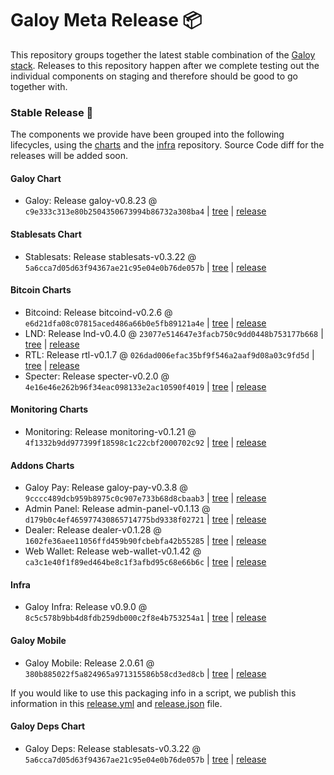 # Galoy Meta Release 📦

This repository groups together the latest stable combination of the [Galoy stack](https://github.com/GaloyMoney/awesome-galoy#tech-components). 
Releases to this repository happen after we complete testing out the individual components on staging and therefore should be good to go together with.

### Stable Release 🎉

The components we provide have been grouped into the following lifecycles, using the [charts](https://github.com/GaloyMoney/charts) and the [infra](https://github.com/GaloyMoney/galoy-infra) repository. 
Source Code diff for the releases will be added soon.

#### Galoy Chart
- Galoy: Release galoy-v0.8.23 @ `c9e333c313e80b2504350673994b86732a308ba4` | [tree](https://github.com/GaloyMoney/charts/tree/c9e333c313e80b2504350673994b86732a308ba4/charts/galoy) | [release](https://github.com/GaloyMoney/charts/releases/tag/galoy-v0.8.23)

#### Stablesats Chart
- Stablesats: Release stablesats-v0.3.22 @ `5a6cca7d05d63f94367ae21c95e04e0b76de057b` | [tree](https://github.com/GaloyMoney/charts/tree/5a6cca7d05d63f94367ae21c95e04e0b76de057b/charts/stablesats) | [release](https://github.com/GaloyMoney/charts/releases/tag/stablesats-v0.3.22)

#### Bitcoin Charts
- Bitcoind: Release bitcoind-v0.2.6 @ `e6d21dfa08c07815aced486a66b0e5fb89121a4e` | [tree](https://github.com/GaloyMoney/charts/tree/e6d21dfa08c07815aced486a66b0e5fb89121a4e/charts/bitcoind) | [release](https://github.com/GaloyMoney/charts/releases/tag/bitcoind-v0.2.6)
- LND: Release lnd-v0.4.0 @ `23077e514647e3facb750c9dd0448b753177b668` | [tree](https://github.com/GaloyMoney/charts/tree/23077e514647e3facb750c9dd0448b753177b668/charts/lnd) | [release](https://github.com/GaloyMoney/charts/releases/tag/lnd-v0.4.0)
- RTL: Release rtl-v0.1.7 @ `026dad006efac35bf9f546a2aaf9d08a03c9fd5d` | [tree](https://github.com/GaloyMoney/charts/tree/026dad006efac35bf9f546a2aaf9d08a03c9fd5d/charts/rtl) | [release](https://github.com/GaloyMoney/charts/releases/tag/rtl-v0.1.7)
- Specter: Release specter-v0.2.0 @ `4e16e46e262b96f34eac098133e2ac10590f4019` | [tree](https://github.com/GaloyMoney/charts/tree/4e16e46e262b96f34eac098133e2ac10590f4019/charts/specter) | [release](https://github.com/GaloyMoney/charts/releases/tag/specter-v0.2.0)

#### Monitoring Charts
- Monitoring: Release monitoring-v0.1.21 @ `4f1332b9dd977399f18598c1c22cbf2000702c92` | [tree](https://github.com/GaloyMoney/charts/tree/4f1332b9dd977399f18598c1c22cbf2000702c92/charts/monitoring) | [release](https://github.com/GaloyMoney/charts/releases/tag/monitoring-v0.1.21)

#### Addons Charts
- Galoy Pay: Release galoy-pay-v0.3.8 @ `9cccc489dcb959b8975c0c907e733b68d8cbaab3` | [tree](https://github.com/GaloyMoney/charts/tree/9cccc489dcb959b8975c0c907e733b68d8cbaab3/charts/galoy-pay) | [release](https://github.com/GaloyMoney/charts/releases/tag/galoy-pay-v0.3.8)
- Admin Panel: Release admin-panel-v0.1.13 @ `d179b0c4ef465977430865714775bd9338f02721` | [tree](https://github.com/GaloyMoney/charts/tree/d179b0c4ef465977430865714775bd9338f02721/charts/admin-panel) | [release](https://github.com/GaloyMoney/charts/releases/tag/admin-panel-v0.1.13)
- Dealer: Release dealer-v0.1.28 @ `1602fe36aee11056ffd459b90fcbebfa42b55285` | [tree](https://github.com/GaloyMoney/charts/tree/1602fe36aee11056ffd459b90fcbebfa42b55285/charts/dealer) | [release](https://github.com/GaloyMoney/charts/releases/tag/dealer-v0.1.28)
- Web Wallet: Release web-wallet-v0.1.42 @ `ca3c1e40f1f89ed464be8c1f3afbd95c68e66b6c` | [tree](https://github.com/GaloyMoney/charts/tree/ca3c1e40f1f89ed464be8c1f3afbd95c68e66b6c/charts/web-wallet) | [release](https://github.com/GaloyMoney/charts/releases/tag/web-wallet-v0.1.42)

#### Infra

- Galoy Infra: Release v0.9.0 @ `8c5c578b9bb4d8fdb259db000c2f8e4b753254a1` | [tree](https://github.com/GaloyMoney/galoy-infra/tree/8c5c578b9bb4d8fdb259db000c2f8e4b753254a1) | [release](https://github.com/GaloyMoney/galoy-infra/releases/tag/v0.9.0)

#### Galoy Mobile

- Galoy Mobile: Release 2.0.61 @ `380b885022f5a824965a971315586b58cd3ed8cb` | [tree](https://github.com/GaloyMoney/galoy-mobile/tree/380b885022f5a824965a971315586b58cd3ed8cb) | [release](https://github.com/GaloyMoney/galoy-mobile/releases/tag/2.0.61)

If you would like to use this packaging info in a script, we publish this information in this [release.yml](./release.yml) and [release.json](./release.json) file.

#### Galoy Deps Chart
- Galoy Deps: Release stablesats-v0.3.22 @ `5a6cca7d05d63f94367ae21c95e04e0b76de057b` | [tree](https://github.com/GaloyMoney/charts/tree/5a6cca7d05d63f94367ae21c95e04e0b76de057b/charts/galoy-deps) | [release](https://github.com/GaloyMoney/charts/releases/tag/stablesats-v0.3.22)
